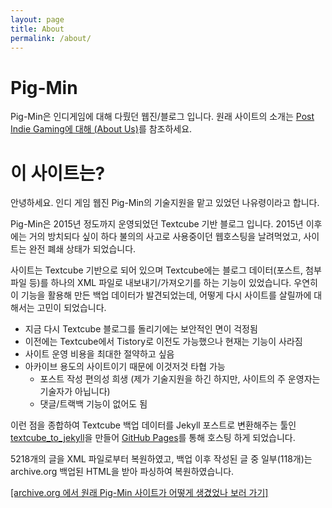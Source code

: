 ```yaml
---
layout: page
title: About
permalink: /about/
---
```



# Pig-Min
Pig-Min은 인디게임에 대해 다뤘던 웹진/블로그 입니다. 원래 사이트의 소개는 [Post Indie Gaming에 대해 (About Us)](/tt/13)를 참조하세요.

# 이 사이트는?

안녕하세요. 인디 게임 웹진 Pig-Min의 기술지원을 맡고 있었던 나유령이라고 합니다.

Pig-Min은 2015년 정도까지 운영되었던 Textcube 기반 블로그 입니다. 2015년 이후에는 거의 방치되다 싶이 하다 불의의 사고로 사용중이던 웹호스팅을 날려먹었고, 사이트는 완전 폐쇄 상태가 되었습니다.

사이트는 Textcube 기반으로 되어 있으며 Textcube에는 블로그 데이터(포스트, 첨부파일 등)를 하나의 XML 파일로 내보내기/가져오기를 하는 기능이 있었습니다.
우연히 이 기능을 활용해 만든 백업 데이터가 발견되었는데, 어떻게 다시 사이트를 살릴까에 대해서는 고민이 되었습니다.

* 지금 다시 Textcube 블로그를 돌리기에는 보안적인 면이 걱정됨
* 이전에는 Textcube에서 Tistory로 이전도 가능했으나 현재는 기능이 사라짐
* 사이트 운영 비용을 최대한 절약하고 싶음
* 아카이브 용도의 사이트이기 때문에 이것저것 타협 가능
  * 포스트 작성 편의성 희생
    (제가 기술지원을 하긴 하지만, 사이트의 주 운영자는 기술자가 아닙니다)
  * 댓글/트랙백 기능이 없어도 됨

이런 점을 종합하여 Textcube 백업 데이터를 Jekyll 포스트로 변환해주는 툴인 [textcube_to_jekyll](http://github.com/iAmGhost/textcube_to_jekyll)을 만들어 [GitHub Pages](https://pages.github.com)를 통해 호스팅 하게 되었습니다.

5218개의 글을 XML 파일로부터 복원하였고, 백업 이후 작성된 글 중 일부(118개)는 archive.org 백업된 HTML을 받아 파싱하여 복원하였습니다.

[[archive.org 에서 원래 Pig-Min 사이트가 어떻게 생겼었나 보러 가기]](https://web.archive.org/web/20210119/http://www.pig-min.com/tt/)
